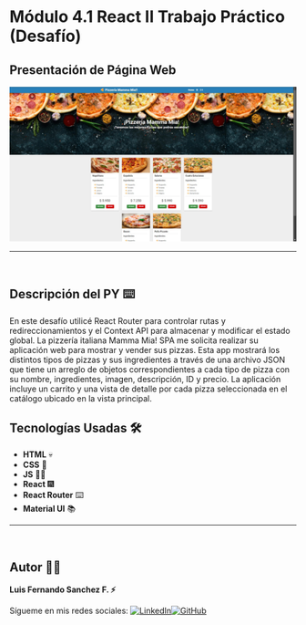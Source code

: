 # Módulo 4.1 React II Trabajo Práctico (Desafío)

## Presentación de Página Web

![Presentación Página Web](./public/img-readme.png)
<br/>

---

<br/>

## Descripción del PY ⌨️

En este desafío utilicé React Router para controlar rutas y redireccionamientos y el
Context API para almacenar y modificar el estado global.
La pizzería italiana Mamma Mia! SPA me solicita realizar su aplicación web para mostrar y
vender sus pizzas. Esta app mostrará los distintos tipos de pizzas y sus ingredientes a
través de una archivo JSON que tiene un arreglo de objetos correspondientes a cada tipo de pizza con su nombre,
ingredientes, imagen, descripción, ID y precio. La aplicación incluye un carrito y una vista de detalle por
cada pizza seleccionada en el catálogo ubicado en la vista principal.

## Tecnologías Usadas 🛠️

- **HTML** 💀
- **CSS** 🌈
- **JS** 🧑‍💻
- **React** 🎆
- **React Router** ⌨️
- **Material UI** 📚
  <br/>

---

<br>

## Autor 👨‍💻

**Luis Fernando Sanchez F. ⚡**

Sígueme en mis redes sociales: [![LinkedIn](https://img.shields.io/badge/LinkedIn-%230077B5.svg?logo=linkedin&logoColor=white)](https://www.linkedin.com/in/luis-fernando-sanchez-f-67369b2b)[![GitHub](https://img.shields.io/badge/GitHub-black?logo=github)](https://github.com/luisfersan)
<br>
